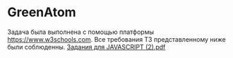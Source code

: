 # GreenAtom 
Задача была выполнена с помощью платформы https://www.w3schools.com. Все требования ТЗ представленному ниже были соблюденны.
[Задания для JAVASCRIPT (2).pdf](https://github.com/Sandro302/GreenAtom/files/12437517/JAVASCRIPT.2.pdf)
